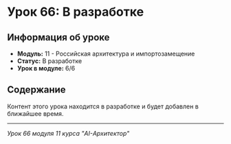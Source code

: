 # Урок 66: В разработке

## Информация об уроке
- **Модуль:** 11 - Российская архитектура и импортозамещение
- **Статус:** В разработке
- **Урок в модуле:** 6/6

## Содержание
Контент этого урока находится в разработке и будет добавлен в ближайшее время.

---
*Урок 66 модуля 11 курса "AI-Архитектор"*
